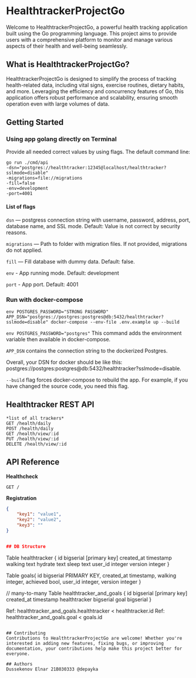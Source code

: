 # HealthtrackerProjectGo
Welcome to HealthtrackerProjectGo, a powerful health tracking application built using the Go programming language. This project aims to provide users with a comprehensive platform to monitor and manage various aspects of their health and well-being seamlessly.
## What is HealthtrackerProjectGo?
HealthtrackerProjectGo is designed to simplify the process of tracking health-related data, including vital signs, exercise routines, dietary habits, and more. Leveraging the efficiency and concurrency features of Go, this application offers robust performance and scalability, ensuring smooth operation even with large volumes of data.
## Getting Started
### Using app golang directly on Terminal
Provide all needed correct values by using flags. The default command line:
```
go run ./cmd/api
-dsn="postgres://healthtracker:12345@localhost/healthtracker?sslmode=disable"
-migrations=file://migrations
-fill=false
-env=development
-port=4001
```
#### List of flags
```dsn``` — postgress connection string with username, password, address, port, database name, and SSL mode. Default: Value is not correct by security reasons.

```migrations``` — Path to folder with migration files. If not provided, migrations do not applied.

```fill``` — Fill database with dummy data. Default: false.

```env``` - App running mode. Default: development

```port``` - App port. Default: 4001


### Run with docker-compose
```
env POSTGRES_PASSWORD="STRONG PASSWORD" APP_DSN="postgres://postgres:postgres@db:5432/healthtracker?sslmode=disable" docker-compose --env-file .env.example up --build
```

```env POSTGRES_PASSWORD="postgres"``` This command adds the environment variable then available in docker-compose.

```APP_DSN``` contains the connection string to the dockerized Postgres.

Overall, your DSN for docker should be like this: postgres://postgres:postgres@db:5432/healthtracker?sslmode=disable.

```--build``` flag forces docker-compose to rebuild the app. For example, if you have changed the source code, you need this flag.

## Healthtracker REST API
```
*list of all trackers*
GET /health/daily  
POST /health/daily  
GET /health/view/:id  
PUT /health/view/:id  
DELETE /health/view/:id  
```
## API Reference
**Healthcheck**

``` 
GET /
 ```

**Registration**

```json
{
    "key1": "value1",
    "key2": "value2",
    "key3": ""
}


## DB Structure
```
Table healthtracker {
    id bigserial [primary key]
    created_at timestamp
    walking text
    hydrate text
    sleep text
    user_id integer
    version integer
}

Table goals{
    id bigserial PRIMARY KEY,
    created_at timestamp,
    walking integer,
    achieved bool,
    user_id integer, 
    version integer
}

// many-to-many
Table healthtracker_and_goals {
  id bigserial [primary key]
  created_at timestamp
  healthtracker bigserial
  goal bigserial
}

Ref: healthtracker_and_goals.healthtracker < healthtracker.id
Ref: healthtracker_and_goals.goal < goals.id
```

## Contributing 
Contributions to HealthtrackerProjectGo are welcome! Whether you're interested in adding new features, fixing bugs, or improving documentation, your contributions help make this project better for everyone.

## Authors
Dussekenov Elnar 21B030333 @depayka

